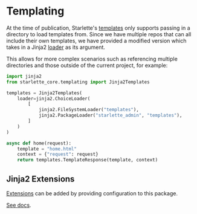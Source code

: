 # Templating

At the time of publication, Starlette's [templates](https://www.starlette.io/templates/) only supports
passing in a directory to load templates from. Since we have multiple repos that can
all include their own templates, we have provided a modified version which takes in a Jinja2 [loader](https://jinja.palletsprojects.com/en/2.10.x/api/#loaders) as its argument.

This allows for more complex scenarios such as referencing multiple directories and those outside of the current project, for example:


```python
import jinja2
from starlette_core.templating import Jinja2Templates

templates = Jinja2Templates(
    loader=jinja2.ChoiceLoader(
        [
            jinja2.FileSystemLoader("templates"),
            jinja2.PackageLoader("starlette_admin", "templates"),
        ]
    )
)

async def home(request):
    template = "home.html"
    context = {"request": request}
    return templates.TemplateResponse(template, context)
```

## Jinja2 Extensions

[Extensions](https://jinja.palletsprojects.com/en/2.10.x/extensions/) can be added by providing 
configuration to this package.

[See docs](../configuration).
